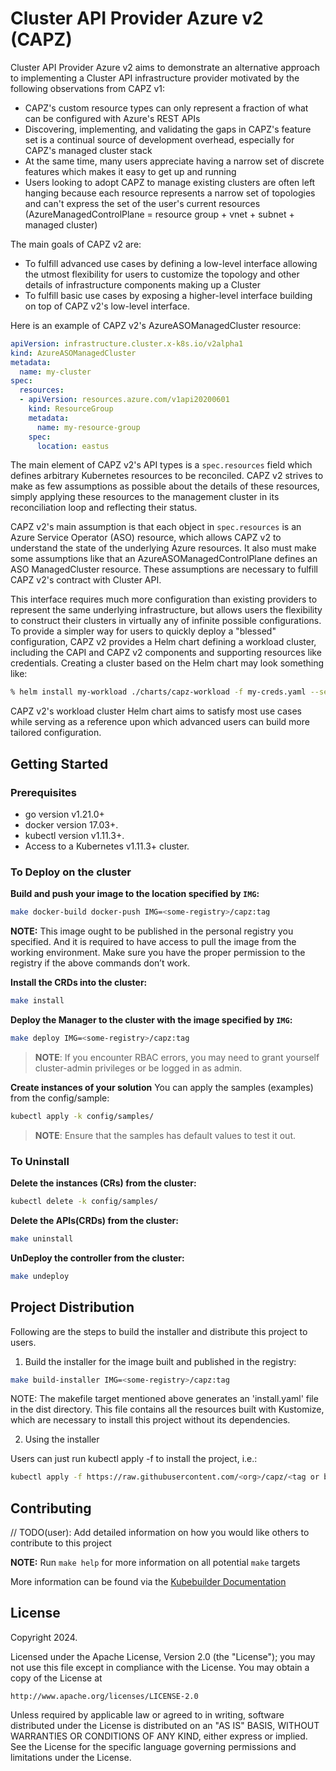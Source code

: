 # Cluster API Provider Azure v2 (CAPZ)

Cluster API Provider Azure v2 aims to demonstrate an alternative approach to
implementing a Cluster API infrastructure provider motivated by the following observations from CAPZ v1:

- CAPZ's custom resource types can only represent a fraction of what can be configured with Azure's REST APIs
- Discovering, implementing, and validating the gaps in CAPZ's feature set is a continual source of
  development overhead, especially for CAPZ's managed cluster stack
- At the same time, many users appreciate having a narrow set of discrete features which makes it easy to get
  up and running
- Users looking to adopt CAPZ to manage existing clusters are often left hanging because each resource
  represents a narrow set of topologies and can't express the set of the user's current resources
  (AzureManagedControlPlane = resource group + vnet + subnet + managed cluster)

The main goals of CAPZ v2 are:

- To fulfill advanced use cases by defining a low-level interface allowing the utmost flexibility for users to
  customize the topology and other details of infrastructure components making up a Cluster
- To fulfill basic use cases by exposing a higher-level interface building on top of CAPZ v2's low-level
  interface.

Here is an example of CAPZ v2's AzureASOManagedCluster resource:
```yaml
apiVersion: infrastructure.cluster.x-k8s.io/v2alpha1
kind: AzureASOManagedCluster
metadata:
  name: my-cluster
spec:
  resources:
  - apiVersion: resources.azure.com/v1api20200601
    kind: ResourceGroup
    metadata:
      name: my-resource-group
    spec:
      location: eastus
```

The main element of CAPZ v2's API types is a `spec.resources` field which defines arbitrary Kubernetes
resources to be reconciled. CAPZ v2 strives to make as few assumptions as possible about the details of these
resources, simply applying these resources to the management cluster in its reconciliation loop and reflecting
their status.

CAPZ v2's main assumption is that each object in `spec.resources` is an Azure Service Operator (ASO) resource,
which allows CAPZ v2 to understand the state of the underlying Azure resources. It also must make some
assumptions like that an AzureASOManagedControlPlane defines an ASO ManagedCluster resource. These assumptions
are necessary to fulfill CAPZ v2's contract with Cluster API.

This interface requires much more configuration than existing providers to represent the same underlying
infrastructure, but allows users the flexibility to construct their clusters in virtually any of infinite
possible configurations. To provide a simpler way for users to quickly deploy a "blessed" configuration,
CAPZ v2 provides a Helm chart defining a workload cluster, including the CAPI and CAPZ v2 components and
supporting resources like credentials. Creating a cluster based on the Helm chart may look something like:

```sh
% helm install my-workload ./charts/capz-workload -f my-creds.yaml --set clusterName=my-cluster --set machinePools.pool0.replicas=3
```

CAPZ v2's workload cluster Helm chart aims to satisfy most use cases while serving as a reference upon which
advanced users can build more tailored configuration.

## Getting Started

### Prerequisites
- go version v1.21.0+
- docker version 17.03+.
- kubectl version v1.11.3+.
- Access to a Kubernetes v1.11.3+ cluster.

### To Deploy on the cluster
**Build and push your image to the location specified by `IMG`:**

```sh
make docker-build docker-push IMG=<some-registry>/capz:tag
```

**NOTE:** This image ought to be published in the personal registry you specified. 
And it is required to have access to pull the image from the working environment. 
Make sure you have the proper permission to the registry if the above commands don’t work.

**Install the CRDs into the cluster:**

```sh
make install
```

**Deploy the Manager to the cluster with the image specified by `IMG`:**

```sh
make deploy IMG=<some-registry>/capz:tag
```

> **NOTE**: If you encounter RBAC errors, you may need to grant yourself cluster-admin 
privileges or be logged in as admin.

**Create instances of your solution**
You can apply the samples (examples) from the config/sample:

```sh
kubectl apply -k config/samples/
```

>**NOTE**: Ensure that the samples has default values to test it out.

### To Uninstall
**Delete the instances (CRs) from the cluster:**

```sh
kubectl delete -k config/samples/
```

**Delete the APIs(CRDs) from the cluster:**

```sh
make uninstall
```

**UnDeploy the controller from the cluster:**

```sh
make undeploy
```

## Project Distribution

Following are the steps to build the installer and distribute this project to users.

1. Build the installer for the image built and published in the registry:

```sh
make build-installer IMG=<some-registry>/capz:tag
```

NOTE: The makefile target mentioned above generates an 'install.yaml'
file in the dist directory. This file contains all the resources built
with Kustomize, which are necessary to install this project without
its dependencies.

2. Using the installer

Users can just run kubectl apply -f <URL for YAML BUNDLE> to install the project, i.e.:

```sh
kubectl apply -f https://raw.githubusercontent.com/<org>/capz/<tag or branch>/dist/install.yaml
```

## Contributing
// TODO(user): Add detailed information on how you would like others to contribute to this project

**NOTE:** Run `make help` for more information on all potential `make` targets

More information can be found via the [Kubebuilder Documentation](https://book.kubebuilder.io/introduction.html)

## License

Copyright 2024.

Licensed under the Apache License, Version 2.0 (the "License");
you may not use this file except in compliance with the License.
You may obtain a copy of the License at

    http://www.apache.org/licenses/LICENSE-2.0

Unless required by applicable law or agreed to in writing, software
distributed under the License is distributed on an "AS IS" BASIS,
WITHOUT WARRANTIES OR CONDITIONS OF ANY KIND, either express or implied.
See the License for the specific language governing permissions and
limitations under the License.

